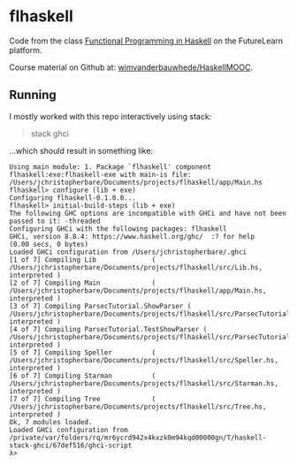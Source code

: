 # flhaskell

Code from the class [Functional Programming in Haskell][1] on the FutureLearn platform.

Course material on Github at: [wimvanderbauwhede/HaskellMOOC][2].

## Running

I mostly worked with this repo interactively using stack:

> stack ghci

...which should result in something like:

```
Using main module: 1. Package `flhaskell' component flhaskell:exe:flhaskell-exe with main-is file: /Users/jchristopherbare/Documents/projects/flhaskell/app/Main.hs
flhaskell> configure (lib + exe)
Configuring flhaskell-0.1.0.0...
flhaskell> initial-build-steps (lib + exe)
The following GHC options are incompatible with GHCi and have not been passed to it: -threaded
Configuring GHCi with the following packages: flhaskell
GHCi, version 8.8.4: https://www.haskell.org/ghc/  :? for help
(0.00 secs, 0 bytes)
Loaded GHCi configuration from /Users/jchristopherbare/.ghci
[1 of 7] Compiling Lib              ( /Users/jchristopherbare/Documents/projects/flhaskell/src/Lib.hs, interpreted )
[2 of 7] Compiling Main             ( /Users/jchristopherbare/Documents/projects/flhaskell/app/Main.hs, interpreted )
[3 of 7] Compiling ParsecTutorial.ShowParser ( /Users/jchristopherbare/Documents/projects/flhaskell/src/ParsecTutorial/ShowParser.hs, interpreted )
[4 of 7] Compiling ParsecTutorial.TestShowParser ( /Users/jchristopherbare/Documents/projects/flhaskell/src/ParsecTutorial/TestShowParser.hs, interpreted )
[5 of 7] Compiling Speller          ( /Users/jchristopherbare/Documents/projects/flhaskell/src/Speller.hs, interpreted )
[6 of 7] Compiling Starman          ( /Users/jchristopherbare/Documents/projects/flhaskell/src/Starman.hs, interpreted )
[7 of 7] Compiling Tree             ( /Users/jchristopherbare/Documents/projects/flhaskell/src/Tree.hs, interpreted )
Ok, 7 modules loaded.
Loaded GHCi configuration from /private/var/folders/rq/mr6ycrd942x4kxzk0m94kqd00000gn/T/haskell-stack-ghci/67def516/ghci-script
λ> 
```


[1]: https://www.futurelearn.com/courses/functional-programming-haskell
[2]: https://github.com/wimvanderbauwhede/HaskellMOOC
